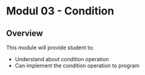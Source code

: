 # Modul 03 - Condition

## Overview
This module will provide student to:
* Understand about condition operation
* Can implement the condition operation to program
